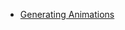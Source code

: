 * [Generating Animations](https://github.com/tensorflow/docs/blob/master/site/en/tutorials/generative/dcgan.ipynb)
